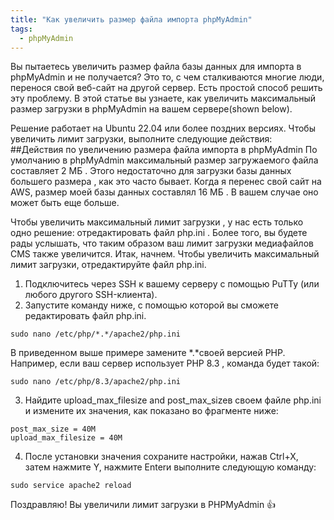 ```yaml
---
title: "Как увеличить размер файла импорта phpMyAdmin"
tags: 
  - phpMyAdmin
---
```


Вы пытаетесь увеличить размер файла базы данных для импорта в phpMyAdmin и не получается? Это то, с чем сталкиваются
многие люди, перенося свой веб-сайт на другой сервер. Есть простой способ решить эту проблему. 
В этой статье вы узнаете,  как увеличить максимальный размер загрузки в phpMyAdmin на вашем сервере(shown below).

Решение  работает на Ubuntu 22.04 или более поздних версиях. Чтобы увеличить лимит загрузки, выполните следующие действия:
##Действия по увеличению размера файла импорта в phpMyAdmin
По умолчанию в  phpMyAdmin максимальный размер загружаемого файла составляет 2 МБ . Этого недостаточно для  загрузки базы данных большего размера ,
как это часто бывает. Когда я перенес свой сайт на AWS,  размер моей базы данных составлял 16 МБ . 
В вашем случае оно может быть еще больше.

Чтобы увеличить максимальный лимит загрузки , у нас есть только одно решение: отредактировать файл php.ini .
Более того, вы будете рады услышать, что таким образом ваш лимит загрузки медиафайлов CMS также увеличится. Итак, начнем.
Чтобы увеличить максимальный лимит загрузки, отредактируйте файл php.ini.

1. Подключитесь через SSH к вашему серверу с помощью PuTTy (или любого другого SSH-клиента).
2. Запустите команду ниже, с помощью которой вы сможете редактировать файл php.ini.

```
sudo nano /etc/php/*.*/apache2/php.ini
```
В приведенном выше примере замените *.*своей версией PHP. Например, если ваш сервер использует PHP 8.3 , команда будет такой:

```
sudo nano /etc/php/8.3/apache2/php.ini
```
3. Найдите upload_max_filesize and post_max_sizeв своем файле php.ini и измените их значения, как показано во фрагменте ниже:

```
post_max_size = 40M
upload_max_filesize = 40M
```
4. После установки значения сохраните настройки, нажав Ctrl+X, затем нажмите Y, нажмите Enterи выполните следующую команду:

```
sudo service apache2 reload
```

Поздравляю! Вы увеличили лимит загрузки в PHPMyAdmin :+1:

